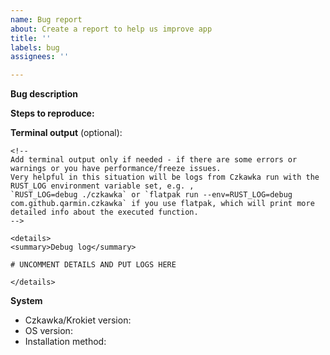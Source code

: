 ```yaml
---
name: Bug report
about: Create a report to help us improve app
title: ''
labels: bug
assignees: ''

---
```


**Bug description**

**Steps to reproduce:**
<!-- Please describe what you expected to see and what you saw instead. Also include screenshots or screencasts if needed. -->


**Terminal output** (optional):

```
<!--
Add terminal output only if needed - if there are some errors or warnings or you have performance/freeze issues.  
Very helpful in this situation will be logs from Czkawka run with the RUST_LOG environment variable set, e.g. ,
`RUST_LOG=debug ./czkawka` or `flatpak run --env=RUST_LOG=debug com.github.qarmin.czkawka` if you use flatpak, which will print more detailed info about the executed function.
-->

<details>
<summary>Debug log</summary>

# UNCOMMENT DETAILS AND PUT LOGS HERE

</details>
```

**System**

- Czkawka/Krokiet version: <!--  e.g., 7.0.0 cli/gui -->
- OS version: <!-- e.g., Ubuntu 22.04, Windows 11, Mac 15.1 ARM -->
- Installation method: <!-- e.g., GitHub binaries, Snap, Flatpak, msys2 -->

<!-- If you use Flatpak, please include the result of `flatpak info com.github.qarmin.czkawka`. -->
